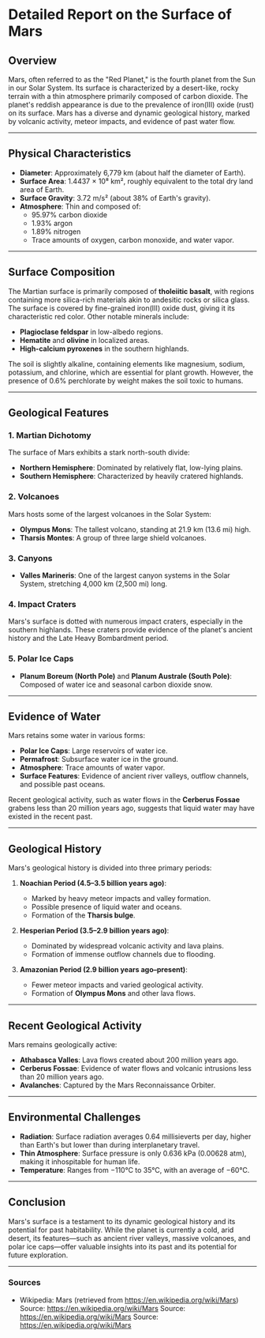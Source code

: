 # Detailed Report on the Surface of Mars

## Overview
Mars, often referred to as the "Red Planet," is the fourth planet from the Sun in our Solar System. Its surface is characterized by a desert-like, rocky terrain with a thin atmosphere primarily composed of carbon dioxide. The planet's reddish appearance is due to the prevalence of iron(III) oxide (rust) on its surface. Mars has a diverse and dynamic geological history, marked by volcanic activity, meteor impacts, and evidence of past water flow.

---

## Physical Characteristics
- **Diameter**: Approximately 6,779 km (about half the diameter of Earth).
- **Surface Area**: 1.4437 × 10⁸ km², roughly equivalent to the total dry land area of Earth.
- **Surface Gravity**: 3.72 m/s² (about 38% of Earth's gravity).
- **Atmosphere**: Thin and composed of:
  - 95.97% carbon dioxide
  - 1.93% argon
  - 1.89% nitrogen
  - Trace amounts of oxygen, carbon monoxide, and water vapor.

---

## Surface Composition
The Martian surface is primarily composed of **tholeiitic basalt**, with regions containing more silica-rich materials akin to andesitic rocks or silica glass. The surface is covered by fine-grained iron(III) oxide dust, giving it its characteristic red color. Other notable minerals include:
- **Plagioclase feldspar** in low-albedo regions.
- **Hematite** and **olivine** in localized areas.
- **High-calcium pyroxenes** in the southern highlands.

The soil is slightly alkaline, containing elements like magnesium, sodium, potassium, and chlorine, which are essential for plant growth. However, the presence of 0.6% perchlorate by weight makes the soil toxic to humans.

---

## Geological Features
### 1. **Martian Dichotomy**
The surface of Mars exhibits a stark north-south divide:
- **Northern Hemisphere**: Dominated by relatively flat, low-lying plains.
- **Southern Hemisphere**: Characterized by heavily cratered highlands.

### 2. **Volcanoes**
Mars hosts some of the largest volcanoes in the Solar System:
- **Olympus Mons**: The tallest volcano, standing at 21.9 km (13.6 mi) high.
- **Tharsis Montes**: A group of three large shield volcanoes.

### 3. **Canyons**
- **Valles Marineris**: One of the largest canyon systems in the Solar System, stretching 4,000 km (2,500 mi) long.

### 4. **Impact Craters**
Mars's surface is dotted with numerous impact craters, especially in the southern highlands. These craters provide evidence of the planet's ancient history and the Late Heavy Bombardment period.

### 5. **Polar Ice Caps**
- **Planum Boreum (North Pole)** and **Planum Australe (South Pole)**: Composed of water ice and seasonal carbon dioxide snow.

---

## Evidence of Water
Mars retains some water in various forms:
- **Polar Ice Caps**: Large reservoirs of water ice.
- **Permafrost**: Subsurface water ice in the ground.
- **Atmosphere**: Trace amounts of water vapor.
- **Surface Features**: Evidence of ancient river valleys, outflow channels, and possible past oceans.

Recent geological activity, such as water flows in the **Cerberus Fossae** grabens less than 20 million years ago, suggests that liquid water may have existed in the recent past.

---

## Geological History
Mars's geological history is divided into three primary periods:
1. **Noachian Period (4.5–3.5 billion years ago)**:
   - Marked by heavy meteor impacts and valley formation.
   - Possible presence of liquid water and oceans.
   - Formation of the **Tharsis bulge**.

2. **Hesperian Period (3.5–2.9 billion years ago)**:
   - Dominated by widespread volcanic activity and lava plains.
   - Formation of immense outflow channels due to flooding.

3. **Amazonian Period (2.9 billion years ago–present)**:
   - Fewer meteor impacts and varied geological activity.
   - Formation of **Olympus Mons** and other lava flows.

---

## Recent Geological Activity
Mars remains geologically active:
- **Athabasca Valles**: Lava flows created about 200 million years ago.
- **Cerberus Fossae**: Evidence of water flows and volcanic intrusions less than 20 million years ago.
- **Avalanches**: Captured by the Mars Reconnaissance Orbiter.

---

## Environmental Challenges
- **Radiation**: Surface radiation averages 0.64 millisieverts per day, higher than Earth's but lower than during interplanetary travel.
- **Thin Atmosphere**: Surface pressure is only 0.636 kPa (0.00628 atm), making it inhospitable for human life.
- **Temperature**: Ranges from −110°C to 35°C, with an average of −60°C.

---

## Conclusion
Mars's surface is a testament to its dynamic geological history and its potential for past habitability. While the planet is currently a cold, arid desert, its features—such as ancient river valleys, massive volcanoes, and polar ice caps—offer valuable insights into its past and its potential for future exploration.

---

### Sources
- Wikipedia: Mars (retrieved from https://en.wikipedia.org/wiki/Mars)
Source: https://en.wikipedia.org/wiki/Mars
Source: https://en.wikipedia.org/wiki/Mars
Source: https://en.wikipedia.org/wiki/Mars